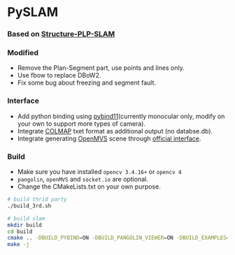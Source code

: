 # PySLAM

### Based on [Structure-PLP-SLAM](https://github.com/PeterFWS/Structure-PLP-SLAM)

### Modified

* Remove the Plan-Segment part, use points and lines only.
* Use fbow to replace DBoW2.
* Fix some bug about freezing and segment fault.

### Interface
* Add python binding using [pybind11](https://github.com/pybind/pybind11)(currently monocular only, modify on your own to support more types of camera).
* Integrate [COLMAP](https://github.com/colmap/colmap) txet format as additional output (no databse.db). 
* Integrate generating [OpenMVS](https://github.com/cdcseacave/openMVS) scene through [official interface](https://github.com/cdcseacave/openMVS/blob/master/libs/MVS/Interface.h).

### Build
* Make sure you have installed `opencv 3.4.16+` or `opencv 4`
* `pangolin`, `openMVS` and `socket.io` are optional.
* Change the CMakeLists.txt on your own purpose.
```bash
# build thrid party
./build_3rd.sh

# build slam
mkdir build
cd build
cmake .. -DBUILD_PYBIND=ON -DBUILD_PANGOLIN_VIEWER=ON -DBUILD_EXAMPLES=ON -DUSE_PANGOLIN_VIEWER=ON
make -j
```
